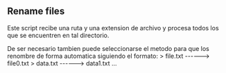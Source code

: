 ## Rename files

Este script recibe una ruta y una extension de archivo y procesa todos los que se encuentren en tal directorio.

De ser necesario tambien puede seleccionarse el metodo para que los renombre de forma automatica siguiendo el formato:
	> file.txt ------> file0.txt
	> data.txt ------> data1.txt
	...

